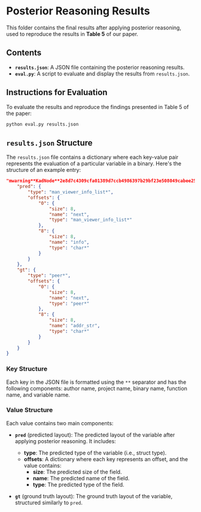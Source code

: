 # Posterior Reasoning Results

This folder contains the final results after applying posterior reasoning, used to reproduce the results in **Table 5** of our paper.


## Contents

- **`results.json`**: A JSON file containing the posterior reasoning results.
- **`eval.py`**: A script to evaluate and display the results from `results.json`.


## Instructions for Evaluation

To evaluate the results and reproduce the findings presented in Table 5 of the paper:

```bash
python eval.py results.json
```



## `results.json` Structure

The `results.json` file contains a dictionary where each key-value pair represents the evaluation of a particular variable in a binary. Here's the structure of an example entry:

```json
"mwarning**KadNode**2e8d7c4309cfa01389d7ccb4986397b29bf23e508049cabee256ea6ff17590b0**sub_413229**v2": {
    "pred": {
        "type": "man_viewer_info_list*",
        "offsets": {
            "0": {
                "size": 8,
                "name": "next",
                "type": "man_viewer_info_list*"
            },
            "8": {
                "size": 8,
                "name": "info",
                "type": "char*"
            }
        }
    },
    "gt": {
        "type": "peer*",
        "offsets": {
            "0": {
                "size": 8,
                "name": "next",
                "type": "peer*"
            },
            "8": {
                "size": 8,
                "name": "addr_str",
                "type": "char*"
            }
        }
    }
}
```

### Key Structure

Each key in the JSON file is formatted using the `**` separator and has the following components: author name, project name, binary name, function name, and variable name.


### Value Structure

Each value contains two main components:
- **`pred`** (predicted layout): The predicted layout of the variable after applying posterior reasoning. It includes:
  - **type**: The predicted type of the variable (i.e., struct type).
  - **offsets**: A dictionary where each key represents an offset, and the value contains:
    - **size**: The predicted size of the field.
    - **name**: The predicted name of the field.
    - **type**: The predicted type of the field.
    
- **`gt`** (ground truth layout): The ground truth layout of the variable, structured similarly to `pred`.
